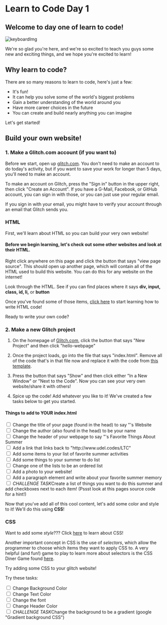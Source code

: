 <h1> Learn to Code Day 1</h1>
<h2>Welcome to day one of learn to code!</h2>

![keyboardImg](https://images.unsplash.com/photo-1585676623595-e60b97115f7e?ixlib=rb-1.2.1&ixid=eyJhcHBfaWQiOjEyMDd9&auto=format&fit=crop&w=1050&q=80)
<p> We're so glad you're here, and we're so excited to teach you guys some new and exciting things, and we hope you're excited to learn!</p>
<h2> Why learn to code? </h2>
There are so many reasons to learn to code, here's just a few: 
<ul>
  <li>It's fun!</li>
  <li>It can help you solve some of the world's biggest problems</li>
  <li>Gain a better understanding of the world around you</li>
  <li>Have more career choices in the future</li>
  <li>You can create and build nearly anything you can imagine</li>
</ul>
Let's get started! 
<h2>Build your own website!</h2>

<h3> 1. Make a Glitch.com account (if you want to) </h3>

Before we start, open up <a href="https://glitch.com" target="_blank">glitch.com</a>. You don't need to make an account to do today's activity, but if you want to save your work for longer than 5 days, you'll need to make an account. 

To make an account on Glitch, press the "Sign in" button in the upper right, then click "Create an Account". If you have a G-Mail, Facebook, or GitHub account, you can sign in with those, or you can just use your regular email.

If you sign in with your email, you might have to verify your account through an email that Glitch sends you.

<h3>HTML</h3>
First, we'll learn about HTML so you can build your very own website!

#### Before we begin learning, let's check out some other websites and look at their HTML. 

Right click anywhere on this page and click the button that says "view page source". This should open up another page, which will contain all of the HTML used to build this website. You can do this for any website on the internet!

Look through the HTML. See if you can find places where it says **div, input, class, id, li,** or **button**

Once you've found some of those items, <a href="./introtohtml/index.html" target="_blank" >click here</a> to start learning how to write HTML code! 

Ready to write your own code? 

<h3> 2. Make a new Glitch project </h3>

1. On the homepage of [Glitch.com](https://glitch.com), click the button that says "New Project" and then click "hello-webpage"

2. Once the project loads, go into the file that says "index.html". Remove all of the code that's in that file now and replace it with the code from <a href="./template.txt">this template</a>.

3. Press the button that says "Show" and then click either "In a New Window" or "Next to the Code". Now you can see your very own website/share it with others!

3. Spice up the code! Add whatever you like to it! We've created a few tasks below to get you started.


#### Things to add to YOUR index.html
<div>
  <input type="checkbox">
  <label>Change the title of your page (found in the head) to say "<Your name>'s Website</label><br>
  <input type="checkbox" >
  <label>Change the author (also found in the head) to be your name</label><br>
  <input type="checkbox" >
  <label>Change the header of your webpage to say "<Your name>'s Favorite Things About Summer</label><br>
  <input type="checkbox">
  <label>Add a link that links back to "http://www.udel.codes/LTC"</label><br> 
  <input type="checkbox">
  <label>Add some items to your list of favorite summer activities</label><br>
  <input type="checkbox" >
  <label>Add some things to your summer to do list</label><br>
  <input type="checkbox">
  <label>Change one of the lists to be an ordered list</label><br> 
  <input type="checkbox">
  <label>Add a photo to your website!</label><br>
  <input type="checkbox" >
  <label>Add a paragraph element and write about your favorite summer memory</label><br>
  <input type="checkbox" >
    <label><em>CHALLENGE TASK</em>Create a list of things you want to do this summer and add checkboxes next to each item! (Pssst look at this pages source code for a hint!)</label><br>  
</div>

Now that you've add all of this cool content, let's add some color and style to it! We'll do this using **CSS**!

<h3>CSS</h3>
Want to add some <i>style</i>??? Click <a href="./introtocss/index.html" target="_blank" >here</a> to learn about CSS!<br>

Another important concept in CSS is the use of *selectors*, which allow the programmer to choose which items they want to apply CSS to. A very helpful (and fun!) game to play to learn more about selectors is the CSS Diner Game found [here](https://flukeout.github.io/).

Try adding some CSS to your glitch website!

Try these tasks:

<input type="checkbox" >
  <label>Change Background Color</label><br>
<input type="checkbox" >
  <label>Change Text Color</label><br>
  <input type="checkbox" >
<label>Change the font</label><br>
  <input type="checkbox" >
<label>Change Header Color</label><br>
  <input type="checkbox" >
<label><em>CHALLENGE TASK</em>Change the background to be a gradient (google "Gradient background CSS")</label><br>


